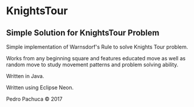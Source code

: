 # KnightsTour
## Simple Solution for KnightsTour Problem

Simple implementation of Warnsdorf's Rule to solve Knights Tour problem. 

Works from any beginning square and features educated move as well as random move to study movement patterns and problem solving ability. 

Written in Java. 

Written using Eclipse Neon. 

Pedro Pachuca &copy; 2017
